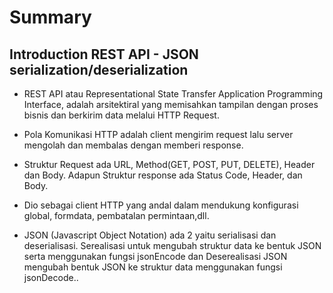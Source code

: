 # Summary

## Introduction REST API - JSON serialization/deserialization

* REST API atau Representational State Transfer Application Programming Interface, adalah arsitektiral yang memisahkan tampilan dengan proses bisnis dan berkirim data melalui HTTP Request.

* Pola Komunikasi HTTP adalah client mengirim request lalu server mengolah dan membalas dengan memberi response.

* Struktur Request ada URL, Method(GET, POST, PUT, DELETE), Header dan Body. Adapun Struktur response ada Status Code, Header, dan Body.

* Dio sebagai client HTTP yang andal dalam mendukung konfigurasi global, formdata, pembatalan permintaan,dll.

* JSON (Javascript Object Notation) ada 2 yaitu serialisasi dan deserialisasi. Serealisasi untuk mengubah struktur data ke bentuk JSON serta menggunakan fungsi jsonEncode dan Deserealisasi JSON mengubah bentuk JSON ke struktur data menggunakan fungsi jsonDecode..